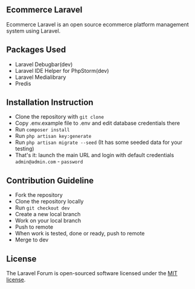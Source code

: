 ## Ecommerce Laravel

Ecommerce Laravel is an open source ecommerce platform management system using Laravel.

## Packages Used

- Laravel Debugbar(dev)
- Laravel IDE Helper for PhpStorm(dev)
- Laravel Medialibrary
- Predis

## Installation Instruction

- Clone the repository with `git clone`
- Copy .env.example file to .env and edit database credentials there
- Run `composer install`
- Run `php artisan key:generate`
- Run `php artisan migrate --seed` (It has some seeded data for your testing)
- That's it: launch the main URL and login with default credentials `admin@admin.com` - `password`

## Contribution Guideline

- Fork the repository
- Clone the repository locally
- Run `git checkout dev`
- Create a new local branch
- Work on your local branch
- Push to remote
- When work is tested, done or ready, push to remote
- Merge to dev

## License

The Laravel Forum is open-sourced software licensed under the [MIT license](https://opensource.org/licenses/MIT).